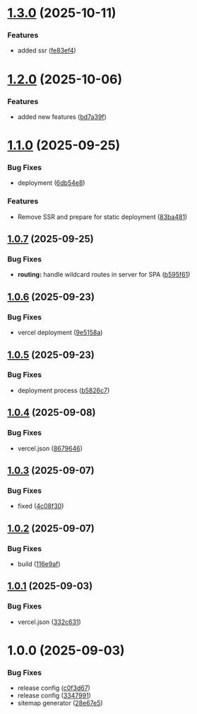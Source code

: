# [1.3.0](https://github.com/Asibul07/angular-blog/compare/v1.2.0...v1.3.0) (2025-10-11)


### Features

* added ssr ([fe83ef4](https://github.com/Asibul07/angular-blog/commit/fe83ef4021e49417e6f5fa454d911450d413fda8))

# [1.2.0](https://github.com/Asibul07/angular-blog/compare/v1.1.0...v1.2.0) (2025-10-06)


### Features

* added new features ([bd7a39f](https://github.com/Asibul07/angular-blog/commit/bd7a39f0f3cc0fd935ae93b9fa293ffdbf995e2c))

# [1.1.0](https://github.com/Asibul07/angular-blog/compare/v1.0.7...v1.1.0) (2025-09-25)


### Bug Fixes

* deployment ([6db54e8](https://github.com/Asibul07/angular-blog/commit/6db54e8e096d24d5dec9f18d14858502775de4b0))


### Features

* Remove SSR and prepare for static deployment ([83ba481](https://github.com/Asibul07/angular-blog/commit/83ba481bfb26e1c8457356579ce7f0d4e53be94b))

## [1.0.7](https://github.com/Asibul07/angular-blog/compare/v1.0.6...v1.0.7) (2025-09-25)


### Bug Fixes

* **routing:** handle wildcard routes in server for SPA ([b595f61](https://github.com/Asibul07/angular-blog/commit/b595f619c94403eaf9cdfda8871d2f0cf8ded07c))

## [1.0.6](https://github.com/Asibul07/angular-blog/compare/v1.0.5...v1.0.6) (2025-09-23)


### Bug Fixes

* vercel deployment ([9e5158a](https://github.com/Asibul07/angular-blog/commit/9e5158a705c8a15d1aa0b55e4569f078fda66191))

## [1.0.5](https://github.com/Asibul07/angular-blog/compare/v1.0.4...v1.0.5) (2025-09-23)


### Bug Fixes

* deployment process ([b5826c7](https://github.com/Asibul07/angular-blog/commit/b5826c730f9afc3077b3adde3c4da6859f453004))

## [1.0.4](https://github.com/Asibul07/angular-blog/compare/v1.0.3...v1.0.4) (2025-09-08)


### Bug Fixes

* vercel.json ([8679646](https://github.com/Asibul07/angular-blog/commit/8679646595f5eddbccf1d8020c223294f6ba3f4f))

## [1.0.3](https://github.com/Asibul07/angular-blog/compare/v1.0.2...v1.0.3) (2025-09-07)


### Bug Fixes

* fixed ([4c08f30](https://github.com/Asibul07/angular-blog/commit/4c08f304580e09bfde4e31593746361718b7a0fa))

## [1.0.2](https://github.com/Asibul07/angular-blog/compare/v1.0.1...v1.0.2) (2025-09-07)


### Bug Fixes

* build ([116e9af](https://github.com/Asibul07/angular-blog/commit/116e9af6c3fe6c46713854511629c3a48ce58f57))

## [1.0.1](https://github.com/Asibul07/angular-blog/compare/v1.0.0...v1.0.1) (2025-09-03)


### Bug Fixes

* vercel.json ([332c631](https://github.com/Asibul07/angular-blog/commit/332c631f5a8ed733ad94c3cd2ede87f3bae217ec))

# 1.0.0 (2025-09-03)


### Bug Fixes

* release config ([c0f3d67](https://github.com/Asibul07/angular-blog/commit/c0f3d6721446d004b6f191da170fcd25ff640b66))
* release config ([3347991](https://github.com/Asibul07/angular-blog/commit/3347991c33a4cc3914ea2ef45d6e73feb22771df))
* sitemap generator ([28e67e5](https://github.com/Asibul07/angular-blog/commit/28e67e52e8fef531de3b780fca48676fddbf5556))

